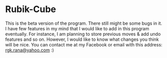 Rubik-Cube
==========
This is the beta version of the program. There still might be some bugs in it.
I have few features in my mind that I would like to add in this program eventually.
For instance, I am planning to store previous moves & add undo features and so on.
However, I would like to know what changes you think will be nice.
You can contact me at my Facebook or email with this address: rgk.rana@yahoo.com  :)

